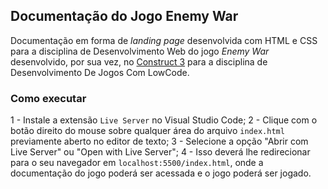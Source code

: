 ## Documentação do Jogo Enemy War

Documentação em forma de _landing page_ desenvolvida com HTML e CSS para a disciplina de Desenvolvimento Web do jogo _Enemy War_ desenvolvido, por sua vez, no [Construct 3](https://www.construct.net/en) para a disciplina de Desenvolvimento De Jogos Com LowCode.


### Como executar 

1 - Instale a extensão `Live Server` no Visual Studio Code;
2 - Clique com o botão direito do mouse sobre qualquer área do arquivo `index.html` previamente aberto no editor de texto;
3 - Selecione a opção "Abrir com Live Server" ou "Open with Live Server";
4 - Isso deverá lhe redirecionar para o seu navegador em `localhost:5500/index.html`, onde a documentação do jogo poderá ser acessada e o jogo poderá ser jogado.
